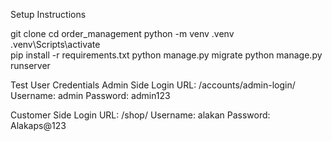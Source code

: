 Setup Instructions


git clone <your-repo-url>
cd order_management
python -m venv .venv
.venv\Scripts\activate   
pip install -r requirements.txt
python manage.py migrate
python manage.py runserver


Test User Credentials
Admin Side
Login URL: /accounts/admin-login/
Username: admin
Password: admin123

Customer Side
Login URL: /shop/
Username: alakan
Password: Alakaps@123
